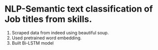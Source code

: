 # NLP-Semantic text classification of Job titles from skills.
1. Scraped data from indeed using beautiful soup.
2. Used pretrained word embedding.
3. Built Bi-LSTM model
